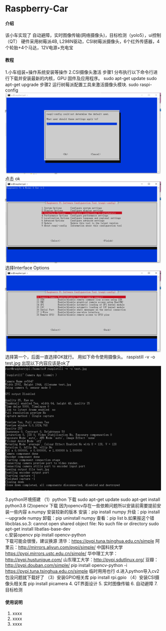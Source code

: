 # Raspberry-Car

#### 介绍
该小车实现了 自动避障，实时图像传输(网络摄像头)，目标检测（yolo5），ui控制（QT）
硬件采用树莓派4B, L298N驱动，CSI树莓派摄像头，6个红外传感器，4个轮胎+4个马达，12V电源+充电宝



#### 教程

1.小车组装+操作系统安装等操作
2.CSI摄像头激活
    步骤1 分布执行以下命令行进行下载并安装最新的内核，GPU 固件及应用程序。
    sudo apt-get update
    sudo apt-get upgrade
    步骤2 运行树莓派配置工具来激活摄像头模块.
    sudo raspi-config
    ![输入图片说明](image/1.png)
    点击 ok
    ![输入图片说明](image/2.png)
    选择Interface Options
    ![输入图片说明](image/3.png)
    选择第一个，后面一直选择OK就行。
    用如下命令使用摄像头。
    raspistill -v -o test.jpg
    出现以下内容应该是ok了
    ![输入图片说明](image/4.png)

3.python环境搭建
   （1）python 下载
        sudo apt-get update
        sudo apt-get install python3.8
    (2)opencv 下载
        因为opencv存在一些依赖问题所以安装前需要提前安装一些内容
        a.numpy 安装较新的版本
            安装：pip install numpy 
            升级：pip install --upgrade numpy
            卸载：pip uninstall numpy
            查看：pip list
        b.如果报这个错 libcblas.so.3: cannot open shared object file: No such file or directory
            sudo apt-get install libatlas-base-dev    
        c.安装opencv
            pip install opencv-python  
            下载可能会很慢，建议换源
            清华：https://pypi.tuna.tsinghua.edu.cn/simple
            阿里云：http://mirrors.aliyun.com/pypi/simple/
            中国科技大学 https://pypi.mirrors.ustc.edu.cn/simple/
            华中理工大学：http://pypi.hustunique.com/
            山东理工大学：http://pypi.sdutlinux.org/ 
            豆瓣：http://pypi.douban.com/simple/
            pip install opencv-python  -i https://pypi.tuna.tsinghua.edu.cn/simple 临时用用也行
        d.进入python导入cv2包没问题就下载好了
    （3）安装GPIO相关库
        pip install rpi.gpio
    （4）安装CSI摄像头相关库
        pip install picamera
4.  QT界面设计
5.  实时图像传输
6.  自动避障
7.  目标检测

#### 使用说明

1.  xxxx
2.  xxxx
3.  xxxx


